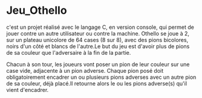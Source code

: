 # Jeu_Othello
c'est un projet réalisé avec le langage C, en version console, qui permet de jouer contre un autre utilisateur ou contre la machine.
Othello se joue à 2, sur un plateau unicolore de 64 cases (8 sur 8), avec des pions bicolores, noirs d'un côté et blancs de l'autre.Le but du jeu est d'avoir plus de pions de sa couleur que l'adversaire à la fin de la partie.

Chacun à son tour, les joueurs vont poser un pion de leur couleur sur une case vide, adjacente à un pion adverse. Chaque pion posé doit obligatoirement encadrer un ou plusieurs pions adverses avec un autre pion de sa couleur, déjà placé.Il retourne alors le ou les pions adverse(s) qu'il vient d'encadrer.
